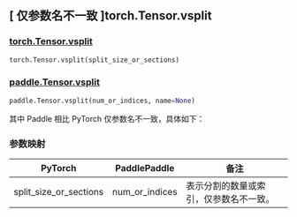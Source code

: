 ## [ 仅参数名不一致 ]torch.Tensor.vsplit

### [torch.Tensor.vsplit](https://pytorch.org/docs/stable/generated/torch.Tensor.vsplit.html)

```python
torch.Tensor.vsplit(split_size_or_sections)
```

### [paddle.Tensor.vsplit](https://www.paddlepaddle.org.cn/documentation/docs/zh/develop/api/paddle/Tensor_cn.html#vsplit-num_or_indices-name-none)

```python
paddle.Tensor.vsplit(num_or_indices, name=None)
```

其中 Paddle 相比 PyTorch 仅参数名不一致，具体如下：

### 参数映射

| PyTorch       | PaddlePaddle | 备注                                                    |
| ------------- | ------------ | ------------------------------------------------------  |
| split_size_or_sections           | num_or_indices         | 表示分割的数量或索引，仅参数名不一致。                          |
